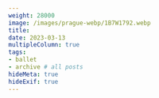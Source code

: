 ```yaml
---
weight: 28000
image: /images/prague-webp/1B7W1792.webp
title:
date: 2023-03-13
multipleColumn: true
tags:
- ballet
- archive # all posts
hideMeta: true
hideExif: true
---
```

